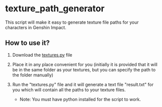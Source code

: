 # texture_path_generator
This script will make it easy to generate texture file paths for your characters in Genshin Impact.


## How to use it?

1. Download the [textures.py](textures.py) file

2. Place it in any place convenient for you (initially it is provided that it will be in the same folder as your textures, but you can specify the path to the folder manually)

3. Run the "textures.py" file and it will generate a text file "result.txt" for you which will contain all the paths to your texture files.


   - Note: You must have python installed for the script to work.
